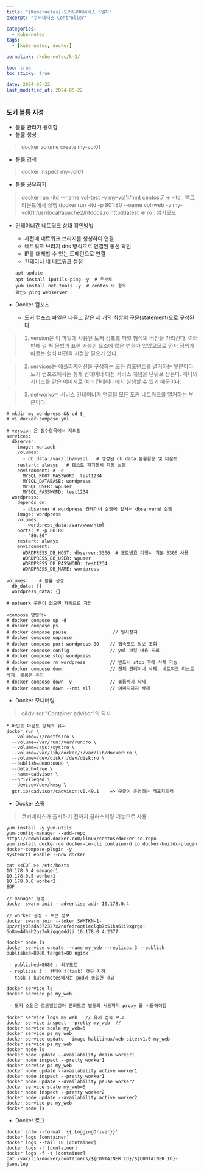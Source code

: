 ```yaml
---
title: "[Kubernetes]-도커&쿠버네티스 3일차"
excerpt: "쿠버네티스 Controller"

categories:
  - Kubernetes
tags:
  - [kubernetes, docker]

permalink: /kubernetes/k-3/

toc: true
toc_sticky: true

date: 2024-05-22
last_modified_at: 2024-05-22
---
```


### 도커 볼륨 지정

- 볼륨 관리가 용이함
- 볼륨 생성

> docker volume create my-vol01

- 볼륨 검색

> docker inspect my-vol01

- 볼륨 공유하기

> docker run -itd --name vol-test -v my-vol1:/mnt centos:7
>  => -itd : 백그라운드에서 실행
> docker run -itd -p 801:80 --name vol-web -v my-vol01:/usr/local/apache2/htdocs:ro httpd:latest
>  => ro : 읽기모드  

- 컨테이너간 네트워크 상태 확인방법
  - 사전에 네트워크 브리지를 생성하여 연결
  - 네트워크 브리지 dns 방식으로 연결된 통신 확인
  - IP를 대체할 수 있는 도메인으로 연결
  - 컨테이너 내 네트워크 설정
  ```
  apt update
  apt install iputils-ping -y  # 우분투
  yum install net-tools -y  # centos 의 경우
  확인> ping webserver 
  ```
   
- Docker 컴포즈
  - 도커 컴포즈 파일은 다음고 같은 세 개의 최상위 구문(statement)으로 구성된다.

> 1) version은 이 파일에 사용된 도커 컴포즈 파일 형식의 버전을 가리킨다. 여러 번에 걸 쳐 문법과 표현 가능한 요소에 많은 변화가 있었으므로 먼저 정의가 따르는 형식 버전을 지정할 필요가 있다.

> 2) services는 애플리케이션을 구성하는 모든 컴포넌트를 열거하는 부분이다. 도커 컴포즈에서는 실제 컨테이너 대신 서비스 개념을 단위로 삼는다. 하나의 서비스를 같은 이미지로 여러 컨테이너에서 실행할 수 있기 때문이다.

> 3) networks는 서비스 컨테이너가 연결될 모든 도커 네트워크를 열거하는 부분이다.

```
# mkdir my_wordpress && cd $_
# vi docker-compose.yml

# version 은 필수항목에서 제외됨
services:
  dbserver:
    image: mariadb
    volumes:
      - db_data:/var/lib/mysql   # 생성된 db_data 볼륨활용 및 마운트
    restart: always   # 호스트 재기동시 자동 실행
    environment: # -e
      MYSQL_ROOT_PASSWORD: test1234
      MYSQL_DATABASE: wordpress
      MYSQL_USER: wpuser
      MYSQL_PASSWORD: test1234
  wordpress:
    depends_on:
      - dbserver # wordpress 컨테이너 실행에 앞서서 dbserver을 실행
    image: wordpress
    volumes:
      - wordpress_data:/var/www/html
    ports: # -p 80:80
      - "80:80"
    restart: always
    environment:
      WORDPRESS_DB_HOST: dbserver:3306  # 포트번호 미정시 기본 3306 사용
      WORDPRESS_DB_USER: wpuser
      WORDPRESS_DB_PASSWORD: test1234
      WORDPRESS_DB_NAME: wordpress

volumes:    # 볼륨 생성
  db_data: {}
  wordpress_data: {}

# network 구문이 없으면 자동으로 지정

<compose 명령어>
# docker compose up -d
# docker compose ps
# docker compose pause                 // 일시정지
# docker compose unpause
# docker compose port wordpress 80    // 접속포트 정보 조회
# docker compose config               // yml 파일 내용 조회
# docker compose stop wordpress       
# docker compose rm wordpress         // 반드시 stop 후에 삭제 가능
# docker compose down                 // 전체 컨테이너 삭제, 네트워크 리스트 삭제, 볼륨은 유지
# docker compose down -v              // 볼륨까지 삭제
# docker compose down --rmi all       // 이미지까지 삭제

```

- Docker 모니터링

> cAdvisor "Container advisor"의 약자
```
* 바인트 마운트 방식과 유사
docker run \
  --volume=/:/rootfs:ro \
  --volume=/var/run:/var/run:ro \
  --volume=/sys:/sys:ro \
  --volume=/var/lib/docker/:/var/lib/docker:ro \
  --volume=/dev/disk/:/dev/disk:ro \
  --publish=8080:8080 \
  --detach=true \
  --name=cadvisor \
  --privileged \
  --device=/dev/kmsg \
  gcr.io/cadvisor/cadvisor:v0.49.1    => 구글이 운영하는 레포지토리

```

- Docker 스웜

> 쿠버네티스가 출시하기 전까지 클러스터링 기능으로 사용

```
yum install -y yum-utils
yum-config-manager --add-repo https://download.docker.com/linux/centos/docker-ce.repo
yum install docker-ce docker-ce-cli containerd.io docker-buildx-plugin docker-compose-plugin -y
systemctl enable --now docker

cat <<EOF >> /etc/hosts
10.178.0.4 manager1
10.178.0.5 worker1
10.178.0.6 worker2
EOF

// manager 설정
docker swarm init --advertise-addr 10.178.0.4

// worker 설정 - 토큰 정보
docker swarm join --token SWMTKN-1-0pzvrjy05zda372327x2nufedroqtleclqb7b51ka6ii9xgrgq-6o8mw4dhah2oz3okiqggeddji 10.178.0.4:2377

docker node ls
docker service create --name my_web --replicas 3 --publish published=8080,target=80 nginx

 - published=8080 : 외부포트
 - replicas 3 : 컨테이너(task) 갯수 지정
 - task : kubernetes에서는 pod와 동일한 개념

docker service ls
docker service ps my_web

 - 도커 스웜은 로드밸런싱이 안되므로 별도의 서드파티 proxy 를 사용해야함

docker service logs my_web   // 유저 접속 로그
docker service inspect --pretty my_web  //
docker service scale my_web=5
docker service ps my_web
docker service update --image halilinux/web-site:v1.0 my_web
docker service ps my_web
docker node ls
docker node update --availability drain worker1
docker node inspect --pretty worker1
docker service ps my_web
docker node update --availability active worker1
docker node inspect --pretty worker1
docker node update --availability pause worker2
docker service scale my_web=5
docker node inspect --pretty worker2
docker node update --availability active worker2
docker service ps my_web
docker node ls

```


- Docker 로그

```
docker info --format '{{.LoggingDriver}}'
docker logs [container]
docker logs --tail 10 [container]
docker logs -f [container]
docker logs -f -t [container]
cat /var/lib/docker/containers/${CONTAINER_ID}/${CONTAINER_ID}-json.log

```

